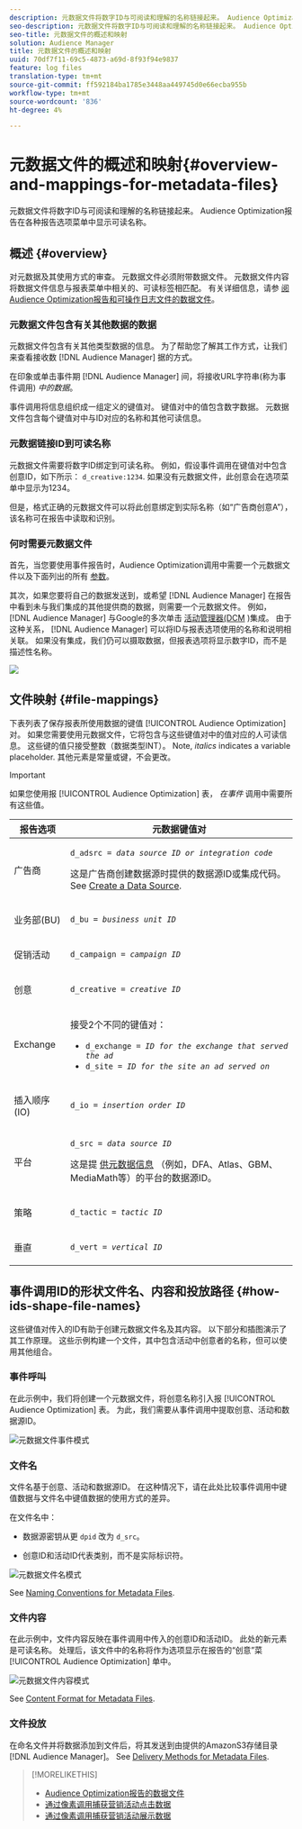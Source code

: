 ```yaml
---
description: 元数据文件将数字ID与可阅读和理解的名称链接起来。 Audience Optimization报告在各种报告选项菜单中显示可读名称。
seo-description: 元数据文件将数字ID与可阅读和理解的名称链接起来。 Audience Optimization报告在各种报告选项菜单中显示可读名称。
seo-title: 元数据文件的概述和映射
solution: Audience Manager
title: 元数据文件的概述和映射
uuid: 70df7f11-69c5-4873-a69d-8f93f94e9837
feature: log files
translation-type: tm+mt
source-git-commit: ff592184ba1785e3448aa449745d0e66ecba955b
workflow-type: tm+mt
source-wordcount: '836'
ht-degree: 4%

---
```



# 元数据文件的概述和映射{#overview-and-mappings-for-metadata-files}

元数据文件将数字ID与可阅读和理解的名称链接起来。 Audience Optimization报告在各种报告选项菜单中显示可读名称。

## 概述 {#overview}

对元数据及其使用方式的审查。 元数据文件必须附带数据文件。 元数据文件内容将数据文件信息与报表菜单中相关的、可读标签相匹配。 有关详细信息，请参 [阅Audience Optimization报告和可操作日志文件的数据文件](../../../reporting/audience-optimization-reports/metadata-files-intro/datafiles-intro.md)。

### 元数据文件包含有关其他数据的数据

元数据文件包含有关其他类型数据的信息。 为了帮助您了解其工作方式，让我们来查看接收数 [!DNL Audience Manager] 据的方式。

在印象或单击事件期 [!DNL Audience Manager] 间，将接收URL字符串(称为事件调用) *中的数据*。

事件调用将信息组织成一组定义的键值对。 键值对中的值包含数字数据。 元数据文件包含每个键值对中与ID对应的名称和其他可读信息。

### 元数据链接ID到可读名称

元数据文件需要将数字ID绑定到可读名称。 例如，假设事件调用在键值对中包含创意ID，如下所示： `d_creative:1234`. 如果没有元数据文件，此创意会在选项菜单中显示为1234。

但是，格式正确的元数据文件可以将此创意绑定到实际名称（如“广告商创意A”），该名称可在报告中读取和识别。

### 何时需要元数据文件

首先，当您要使用事件报告时，Audience Optimization调用中需要一个元数据文件以及下面列出的所有 [参数](../../../reporting/audience-optimization-reports/audience-optimization-reports.md)。

其次，如果您要将自己的数据发送到，或希望 [!DNL Audience Manager] 在报告中看到未与我们集成的其他提供商的数据，则需要一个元数据文件。 例如， [!DNL Audience Manager] 与Google的多次单击 [活动管理器(DCM](../../../reporting/audience-optimization-reports/aor-advertisers/import-dcm.md) )集成。 由于这种关系， [!DNL Audience Manager] 可以将ID与报表选项使用的名称和说明相关联。 如果没有集成，我们仍可以摄取数据，但报表选项将显示数字ID，而不是描述性名称。

![](assets/metadata_menu.png)

## 文件映射 {#file-mappings}

下表列表了保存报表所使用数据的键值 [!UICONTROL Audience Optimization] 对。 如果您需要使用元数据文件，它将包含与这些键值对中的值对应的人可读信息。 这些键的值只接受整数（数据类型INT）。 Note, *italics* indicates a variable placeholder. 其他元素是常量或键，不会更改。

>[!IMPORTANT]
>
>如果您使用报 [!UICONTROL Audience Optimization] 表， *在事件* 调用中需要所有这些值。

<table id="table_B2C8C493080E449CA71C4EF07D9476BD"> 
 <thead> 
  <tr> 
   <th colname="col1" class="entry"> 报告选项 </th> 
   <th colname="col2" class="entry"> 元数据键值对 </th> 
  </tr> 
 </thead>
 <tbody> 
  <tr> 
   <td colname="col1"> <p>广告商 </p> </td> 
   <td colname="col2"> <p> <code>d_adsrc = <i>data source ID or integration code</i></code> </p> <p>这是广告商创建数据源时提供的数据源ID或集成代码。 See <a href="../../../features/manage-datasources.md#create-data-source"> Create a Data Source</a>. </p> </td> 
  </tr> 
  <tr> 
   <td colname="col1"> <p>业务部(BU) </p> </td> 
   <td colname="col2"> <p> <code>d_bu = <i>business unit ID</i></code> </p> </td> 
  </tr> 
  <tr> 
   <td colname="col1"> <p>促销活动 </p> </td> 
   <td colname="col2"> <p> <code>d_campaign = <i>campaign ID</i></code> </p> </td> 
  </tr> 
  <tr> 
   <td colname="col1"> <p>创意 </p> </td> 
   <td colname="col2"> <p> <code>d_creative = <i>creative ID</i></code> </p> </td> 
  </tr> 
  <tr> 
   <td colname="col1"> <p>Exchange </p> </td> 
   <td colname="col2"> <p>接受2个不同的键值对： </p> 
    <ul id="ul_3B3B751A8A134096B0912E81A0983B9D"> 
     <li id="li_57BAC45A7B274AB695945E174A4D8A35"> <code>d_exchange = <i>ID for the exchange that served the ad</i></code> </li> 
     <li id="li_CCDF00DE59D3451C8EF590DD3E1A806D"> <code>d_site = <i>ID for the site an ad served on</i></code> </li> 
    </ul> </td> 
  </tr> 
  <tr> 
   <td colname="col1"> <p>插入顺序(IO) </p> </td> 
   <td colname="col2"> <p> <code>d_io = <i>insertion order ID</i></code> </p> </td> 
  </tr> 
  <tr> 
   <td colname="col1"> <p>平台 </p> </td> 
   <td colname="col2"> <p> <code>d_src = <i>data source ID</i></code> </p> <p>这是提 <a href="../../../features/datasources-list-and-settings.md#data-sources-list-and-settings"> 供元数据信息</a> （例如，DFA、Atlas、GBM、MediaMath等）的平台的数据源ID。 </p> </td> 
  </tr> 
  <tr> 
   <td colname="col1"> <p>策略 </p> </td> 
   <td colname="col2"> <p> <code>d_tactic = <i>tactic ID</i></code> </p> </td> 
  </tr> 
  <tr> 
   <td colname="col1"> <p>垂直 </p> </td> 
   <td colname="col2"> <p> <code>d_vert = <i>vertical ID</i></code> </p> </td> 
  </tr> 
 </tbody> 
</table>

## 事件调用ID的形状文件名、内容和投放路径 {#how-ids-shape-file-names}

这些键值对传入的ID有助于创建元数据文件名及其内容。 以下部分和插图演示了其工作原理。 这些示例构建一个文件，其中包含活动中创意者的名称，但可以使用其他组合。

### 事件呼叫

在此示例中，我们将创建一个元数据文件，将创意名称引入报 [!UICONTROL Audience Optimization] 表。 为此，我们需要从事件调用中提取创意、活动和数据源ID。

![元数据文件事件模式](assets/metadata_file_event.png)

### 文件名

文件名基于创意、活动和数据源ID。 在这种情况下，请在此处比较事件调用中键值数据与文件名中键值数据的使用方式的差异。

在文件名中：

* 数据源密钥从更 `dpid` 改为 `d_src`。

* 创意ID和活动ID代表类别，而不是实际标识符。

![元数据文件名模式](assets/metadata_file_name.png)

See [Naming Conventions for Metadata Files](../../../reporting/audience-optimization-reports/metadata-files-intro/metadata-file-names.md).

### 文件内容

在此示例中，文件内容反映在事件调用中传入的创意ID和活动ID。 此处的新元素是可读名称。 处理后，该文件中的名称将作为选项显示在报告的“创意”菜 [!UICONTROL Audience Optimization] 单中。

![元数据文件内容模式](assets/metadata_file_contents.png)

See [Content Format for Metadata Files](../../../reporting/audience-optimization-reports/metadata-files-intro/metadata-file-contents.md).

### 文件投放

在命名文件并将数据添加到文件后，将其发送到由提供的AmazonS3存储目录 [!DNL Audience Manager]。 See [Delivery Methods for Metadata Files](../../../reporting/audience-optimization-reports/metadata-files-intro/metadata-delivery-methods.md).

>[!MORELIKETHIS]
>
>* [Audience Optimization报告的数据文件](../../../reporting/audience-optimization-reports/metadata-files-intro/datafiles-intro.md)
>* [通过像素调用捕获营销活动点击数据](../../../integration/media-data-integration/click-data-pixels.md)
>* [通过像素调用捕获营销活动展示数据](../../../integration/media-data-integration/impression-data-pixels.md)

